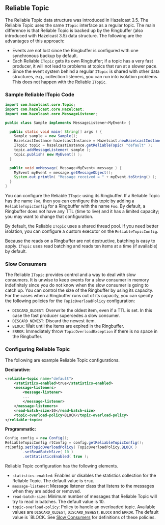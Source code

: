 ## Reliable Topic

The Reliable Topic data structure was introduced in Hazelcast 3.5. The Reliable Topic uses the same `ITopic` interface
as a regular topic. The main difference is that Reliable Topic is backed up by the Ringbuffer (also introduced with Hazelcast 
3.5) data structure. The following are the advantages of this approach:

* Events are not lost since the Ringbuffer is configured with one synchronous backup by default.
* Each Reliable `ITopic` gets its own Ringbuffer; if a topic has a very fast producer, it will not lead to problems at topics that run at a slower pace.
* Since the event system behind a regular `ITopic` is shared with other data structures, e.g., collection listeners, 
  you can run into isolation problems. This does not happen with the Reliable `ITopic`.

### Sample Reliable ITopic Code

```java
import com.hazelcast.core.Topic;
import com.hazelcast.core.Hazelcast;
import com.hazelcast.core.MessageListener;

public class Sample implements MessageListener<MyEvent> {

  public static void main( String[] args ) {
    Sample sample = new Sample();
    HazelcastInstance hazelcastInstance = Hazelcast.newHazelcastInstance();
    ITopic topic = hazelcastInstance.getReliableTopic( "default" );
    topic.addMessageListener( sample );
    topic.publish( new MyEvent() );
  }

  public void onMessage( Message<MyEvent> message ) {
    MyEvent myEvent = message.getMessageObject();
    System.out.println( "Message received = " + myEvent.toString() );
  }
}
```

You can configure the Reliable `ITopic` using its Ringbuffer. If a Reliable Topic has the name `Foo`, then you can configure this topic
by adding a `ReliableTopicConfig` for a Ringbuffer with the name `Foo`. By default, a Ringbuffer does not have any TTL (time to live) and
it has a limited capacity; you may want to change that configuration.

By default, the Reliable `ITopic` uses a shared thread pool. If you need better isolation, you can configure a custom executor on the 
`ReliableTopicConfig`. 

Because the reads on a Ringbuffer are not destructive, batching is easy to apply. `ITopic` uses read batching and reads
ten items at a time (if available) by default.

### Slow Consumers

The Reliable `ITopic` provides control and a way to deal with slow consumers. It is unwise to keep events for a slow consumer in memory 
indefinitely since you do not know when the slow consumer is going to catch up. You can control the size of the Ringbuffer by using its capacity. For the cases when a Ringbuffer runs out of its capacity, you can specify the following policies for the `TopicOverloadPolicy` configuration:

* `DISCARD_OLDEST`: Overwrite the oldest item, even if a TTL is set. In this case the fast producer supersedes a slow consumer.
* `DISCARD_NEWEST`: Discard the newest item.
* `BLOCK`: Wait until the items are expired in the Ringbuffer.
* `ERROR`: Immediately throw `TopicOverloadException` if there is no space in the Ringbuffer.

### Configuring Reliable Topic

The following are example Reliable Topic configurations.


**Declarative:**

```xml
<reliable-topic name="default">
    <statistics-enabled>true</statistics-enabled>
    <message-listeners>
        <message-listener>
        ...
        </message-listener>
    </message-listeners>
    <read-batch-size>10</read-batch-size>
    <topic-overload-policy>BLOCK</topic-overload-policy>
</reliable-topic>
```

**Programmatic:**

```java
Config config = new Config();
ReliableTopicConfig rtConfig = config.getReliableTopicConfig();
rtConfig.setTopicOverloadPolicy( TopicOverloadPolicy.BLOCK )
        .setReadBatchSize( 10 )
        .setStatisticsEnabled( true );
```

Reliable Topic configuration has the following elements.

- `statistics-enabled`: Enables or disables the statistics collection for the Reliable Topic. The default value is `true`.
- `message-listener`: Message listener class that listens to the messages when they are added or removed.
- `read-batch-size`: Minimum number of messages that Reliable Topic will try to read in batches. The default value is 10.
- `topic-overload-policy`: Policy to handle an overloaded topic. Available values are `DISCARD_OLDEST`, `DISCARD_NEWEST`, `BLOCK` and `ERROR`. The default value is `BLOCK. See [Slow Consumers](#slow-consumers) for definitions of these policies.



